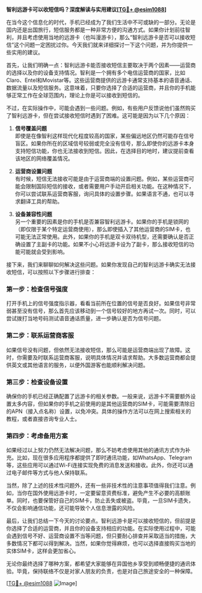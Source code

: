 **智利远游卡可以收短信吗？深度解读与实用建议[[TG💪+ @esim1088](https://t.me/s/esim1088)]**

在当今这个信息化的时代，手机已经成为了我们生活中不可或缺的一部分。无论是国内还是出国旅行，短信服务都是一种非常方便的沟通方式。如果你计划前往智利，并且考虑使用当地的远游卡（也叫漫游卡），那么“智利远游卡是否可以接收短信”这个问题一定困扰过你。今天我们就来详细探讨一下这个问题，并为你提供一些实用的建议。

首先，让我们明确一点：智利远游卡能否接收短信主要取决于两个因素——运营商的选择以及你的设备支持情况。智利是一个拥有多个电信运营商的国家，比如Claro、Entel和Movistar等。这些运营商提供的远游卡通常支持基本的语音通话、数据流量以及短信服务。这意味着，只要你选择了合适的运营商，并且你的手机能够正常工作在全球范围内，理论上你是可以接收到短信的。

不过，在实际操作中，可能会遇到一些问题。例如，有些用户反馈说他们虽然购买了智利远游卡，但在尝试接收短信时遇到了困难。这可能是因为以下几个原因：

1. **信号覆盖问题**  
   即使是在像智利这样现代化程度较高的国家，某些偏远地区仍然可能存在信号盲区。如果你所在的区域信号较弱或完全没有信号，那么即使你的远游卡本身支持短信功能，你也无法接收到短信。因此，在选择目的地时，建议提前查看该地区的网络覆盖情况。

2. **运营商设置问题**  
   有时候，短信无法接收可能是由于运营商端的设置问题。例如，某些运营商可能会限制国际短信的接收，或者需要用户手动开启相关功能。在这种情况下，你可以尝试联系运营商客服，询问具体的设置步骤。如果语言不通，也可以寻求翻译工具的帮助。

3. **设备兼容性问题**  
   另一个重要的因素是你的手机是否兼容智利远游卡。如果你的手机是锁网的（即仅限于某个特定运营商使用），那么即使插入了其他运营商的SIM卡，也可能无法正常使用。此外，如果你的手机是双卡双待机型，还需要确认是否正确设置了主副卡的功能。如果不小心将远游卡设为了副卡，那么接收短信的功能可能就会受到影响。

接下来，我们来聊聊如何解决这些问题。如果你发现自己的智利远游卡确实无法接收短信，可以按照以下步骤进行排查：

### 第一步：检查信号强度
打开手机上的信号强度指示器，看看当前所在位置的信号是否良好。如果信号非常弱甚至没有信号，那么首先应该移动到一个信号较好的地方再试一次。同时，可以尝试拨打当地号码测试语音通话质量，进一步确认是否为信号问题。

### 第二步：联系运营商客服
如果信号没有问题，但依然无法接收短信，那么可能是运营商端出现了故障。这时，你需要及时联系运营商客服，说明具体情况并请求帮助。大多数运营商都会提供英文或其他语言的服务，以便外国游客也能顺利解决问题。

### 第三步：检查设备设置
确保你的手机已经正确配置了远游卡的相关参数。一般来说，远游卡不需要额外设置太多内容，但如果你的手机之前使用的是其他运营商的SIM卡，可能需要清除旧的APN（接入点名称）设置，以免冲突。具体的操作方法可以在网上搜索相关的教程，或者直接咨询专业人士。

### 第四步：考虑备用方案
如果经过以上努力仍然无法解决问题，那么不妨考虑使用其他的通讯方式作为补充。比如，现在很多应用程序都提供了即时通讯功能，如WhatsApp、Telegram等，这些应用可以通过Wi-Fi连接实现免费的消息发送和接收。此外，你还可以通过电子邮件等方式与他人保持联系。

当然，除了上述的技术性问题外，还有一些非技术性的注意事项值得我们注意。例如，当你在国外使用远游卡时，一定要留意资费标准，避免产生不必要的高额账单。同时，也要保管好自己的SIM卡，防止丢失或被盗。毕竟，一旦SIM卡遗失，不仅会影响通信功能，还可能导致个人信息泄露的风险。

最后，让我们总结一下今天的讨论要点。智利远游卡是可以接收短信的，但前提是你选择了合适的运营商，并且你的设备支持相应的功能。在实际使用过程中，可能会遇到信号不好、运营商设置不当等问题，但只要耐心排查并采取适当的措施，大多数情况下都可以得到解决。当然，如果你觉得麻烦，也可以选择直接购买当地的实体SIM卡，这样会更加省心。

无论你最终选择了哪种方案，都希望大家能够在异国他乡享受到顺畅便捷的通讯体验。毕竟，保持联络不仅是对家人朋友的负责，也是对自己旅途安全的一种保障。

[[TG💪+ @esim1088](https://t.me/s/esim1088) ![Image](https://i.postimg.cc/4NQfJmqS/Snipaste-2025-05-13-00-14-12.png)]